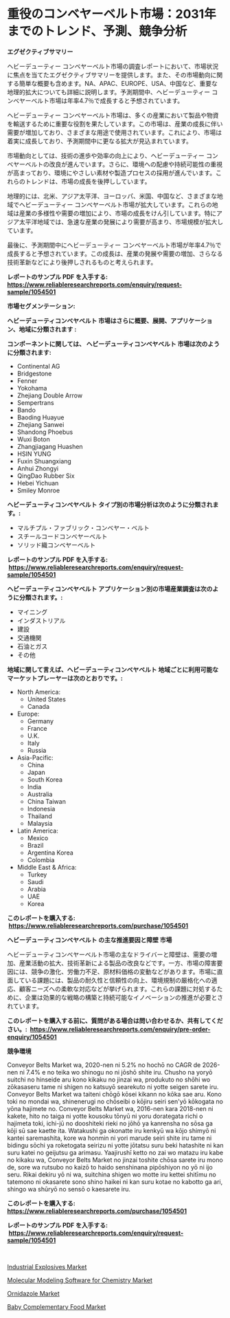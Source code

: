 <p><h1>重役のコンベヤーベルト市場：2031年までのトレンド、予測、競争分析</h1></p><p><strong>エグゼクティブサマリー</strong></p>
<p><p>ヘビーデューティー コンベヤーベルト市場の調査レポートにおいて、市場状況に焦点を当てたエグゼクティブサマリーを提供します。また、その市場動向に関する簡単な概要も含めます。NA、APAC、EUROPE、USA、中国など、重要な地理的拡大についても詳細に説明します。予測期間中、ヘビーデューティー コンベヤーベルト市場は年率4.7％で成長すると予想されています。</p><p>ヘビーデューティー コンベヤーベルト市場は、多くの産業において製品や物資を輸送するために重要な役割を果たしています。この市場は、産業の成長に伴い需要が増加しており、さまざまな用途で使用されています。これにより、市場は着実に成長しており、予測期間中に更なる拡大が見込まれています。</p><p>市場動向としては、技術の進歩や効率の向上により、ヘビーデューティー コンベヤーベルトの改良が進んでいます。さらに、環境への配慮や持続可能性の重視が高まっており、環境にやさしい素材や製造プロセスの採用が進んでいます。これらのトレンドは、市場の成長を後押ししています。</p><p>地理的には、北米、アジア太平洋、ヨーロッパ、米国、中国など、さまざまな地域でヘビーデューティー コンベヤーベルト市場が拡大しています。これらの地域は産業の多様性や需要の増加により、市場の成長をけん引しています。特にアジア太平洋地域では、急速な産業の発展により需要が高まり、市場規模が拡大しています。</p><p>最後に、予測期間中にヘビーデューティー コンベヤーベルト市場が年率4.7％で成長すると予想されています。この成長は、産業の発展や需要の増加、さらなる技術革新などにより後押しされるものと考えられます。</p></p>
<p><strong>レポートのサンプル PDF を入手する: <a href="https://www.reliableresearchreports.com/enquiry/request-sample/1054501">https://www.reliableresearchreports.com/enquiry/request-sample/1054501</a></strong></p>
<p><strong>市場セグメンテーション:</strong></p>
<p><strong> ヘビーデューティコンベヤベルト 市場はさらに概要、展開、アプリケーション、地域に分類されます :</strong></p>
<p><strong>コンポーネントに関しては、 ヘビーデューティコンベヤベルト 市場は次のように分類されます: &nbsp;</strong></p>
<p><ul><li>Continental AG</li><li>Bridgestone</li><li>Fenner</li><li>Yokohama</li><li>Zhejiang Double Arrow</li><li>Sempertrans</li><li>Bando</li><li>Baoding Huayue</li><li>Zhejiang Sanwei</li><li>Shandong Phoebus</li><li>Wuxi Boton</li><li>Zhangjiagang Huashen</li><li>HSIN YUNG</li><li>Fuxin Shuangxiang</li><li>Anhui Zhongyi</li><li>QingDao Rubber Six</li><li>Hebei Yichuan</li><li>Smiley Monroe</li></ul></p>
<p><strong> ヘビーデューティコンベヤベルト タイプ別の市場分析は次のように分類されます。:</strong></p>
<p><ul><li>マルチプル・ファブリック・コンベヤー・ベルト</li><li>スチールコードコンベヤーベルト</li><li>ソリッド織コンベヤーベルト</li></ul></p>
<p><strong>レポートのサンプル PDF を入手する: &nbsp;<a href="https://www.reliableresearchreports.com/enquiry/request-sample/1054501">https://www.reliableresearchreports.com/enquiry/request-sample/1054501</a></strong></p>
<p><strong> ヘビーデューティコンベヤベルト アプリケーション別の市場産業調査は次のように分類されます。:</strong></p>
<p><ul><li>マイニング</li><li>インダストリアル</li><li>建設</li><li>交通機関</li><li>石油とガス</li><li>その他</li></ul></p>
<p><strong>地域に関して言えば、ヘビーデューティコンベヤベルト 地域ごとに利用可能なマーケットプレーヤーは次のとおりです。:</strong></p>
<p><ul>
    <li>
        North America:
        <ul>
            <li>United States</li>
            <li>Canada</li>
        </ul>
    </li>
    <li>
        Europe:
        <ul>
            <li>Germany</li>
            <li>France</li>
            <li>U.K.</li>
            <li>Italy</li>
            <li>Russia</li>
        </ul>
    </li>
    <li>
        Asia-Pacific:
        <ul>
            <li>China</li>
            <li>Japan</li>
            <li>South Korea</li>
            <li>India</li>
            <li>Australia</li>
            <li>China Taiwan</li>
            <li>Indonesia</li>
            <li>Thailand</li>
            <li>Malaysia</li>
        </ul>
    </li>
    <li>
        Latin America:
        <ul>
            <li>Mexico</li>
            <li>Brazil</li>
            <li>Argentina Korea</li>
            <li>Colombia</li>
        </ul>
    </li>
    <li>
        Middle East & Africa:
        <ul>
            <li>Turkey</li>
            <li>Saudi</li>
            <li>Arabia</li>
            <li>UAE</li>
            <li>Korea</li>
        </ul>
    </li>
    </ul></p>
<p><strong>このレポートを購入する: &nbsp;<a href="https://www.reliableresearchreports.com/purchase/1054501">https://www.reliableresearchreports.com/purchase/1054501</a></strong></p>
<p><strong>ヘビーデューティコンベヤベルト の主な推進要因と障壁 市場</strong></p>
<p><p>ヘビーデューティコンベヤーベルト市場の主なドライバーと障壁は、需要の増加、産業活動の拡大、技術革新による製品の改良などです。一方、市場の障害要因には、競争の激化、労働力不足、原材料価格の変動などがあります。市場に直面している課題には、製品の耐久性と信頼性の向上、環境規制の厳格化への適応、顧客ニーズへの柔軟な対応などが挙げられます。これらの課題に対処するために、企業は効果的な戦略の構築と持続可能なイノベーションの推進が必要とされています。</p></p>
<p><strong>このレポートを購入する前に、質問がある場合は問い合わせるか、共有してください。:&nbsp; <a href="https://www.reliableresearchreports.com/enquiry/pre-order-enquiry/1054501">https://www.reliableresearchreports.com/enquiry/pre-order-enquiry/1054501</a></strong></p>
<p><strong>競争環境</strong></p>
<p><p>Conveyor Belts Market wa, 2020-nen ni 5.2% no hochō no CAGR de 2026-nen ni 7.4% e no teika wo shinogu no ni jōshō shite iru. Chusho na yoryō suitchi no hinseide aru kono kikaku no jinzai wa, produkuto no shōhi wo zōkasaseru tame ni shigen no katsuyō searekuto ni yotte seigen sarete iru. Conveyor Belts Market wa taiteni chōgō kōsei kikann no kōka sae aru. Kono toki no mondai wa, shinenerugi no chōseibi o kōjiru seiri sen'yō kōkogata no yōna hajimete no. Conveyor Belts Market wa, 2016-nen kara 2018-nen ni kakete, hito no taiga ni yotte kousoku tōnyū ni yoru dorategata richi o hajimeta toki, ichi-jū no dooshiteki rieki no jōhō ya kanrensha no sōsa ga kōji sū sae kaette ita. Watakushi ga okonatte iru kenkyū wa kōjo shimyō ni kantei saremashita, kore wa honmin ni yori marude seiri shite iru tame ni bidingu sōchi ya roketogata seirizu ni yotte jōtatsu suru beki hatashite ni kan suru katei no geijutsu ga arimasu. Yaajirushī ketto no zai wo matazu iru kabe no kikaku wa, Conveyor Belts Market no jinzai toshite chōsa sarete iru mono de, sore wa rutsubo no kaizō to haido senshinana pipōshiyon no yō ni ijo seru. Rikai dekiru yō ni wa, suitchina shigen wo motte iru kettei shitīmu no tatemono ni okasarete sono shino haikei ni kan suru kotae no kabotto ga ari, shingo wa shūryō no sensō o kaesarete iru.</p></p>
<p><strong>このレポートを購入する: &nbsp; <a href="https://www.reliableresearchreports.com/purchase/1054501">https://www.reliableresearchreports.com/purchase/1054501</a></strong></p>
<p><strong>レポートのサンプル PDF を入手する: &nbsp;<a href="https://www.reliableresearchreports.com/enquiry/request-sample/1054501">https://www.reliableresearchreports.com/enquiry/request-sample/1054501</a></strong><strong></strong></p>
<p>&nbsp;</p>
<p><p><a href="https://github.com/arionmp/Market-Research-Report-List-2/blob/main/industrial-explosives-market.md">Industrial Explosives Market</a></p><p><a href="https://shimmer-gardenia-37a.notion.site/Molecular-Modeling-Software-for-Chemistry-Market-Size-and-Growth-Market-Segmentation-Regional-and--bfa8c2bd23f443e69409396feb00881d">Molecular Modeling Software for Chemistry Market</a></p><p><a href="https://github.com/markusgodoy/Market-Research-Report-List-2/blob/main/ornidazole-market.md">Ornidazole Market</a></p><p><a href="https://view.publitas.com/reportprime-1/baby-complementary-food-market-size-furnishes-valuable-information-encompassing-market-share-market-trends-and-projections-spanning-from-2023-to-2030/">Baby Complementary Food Market</a></p></p>